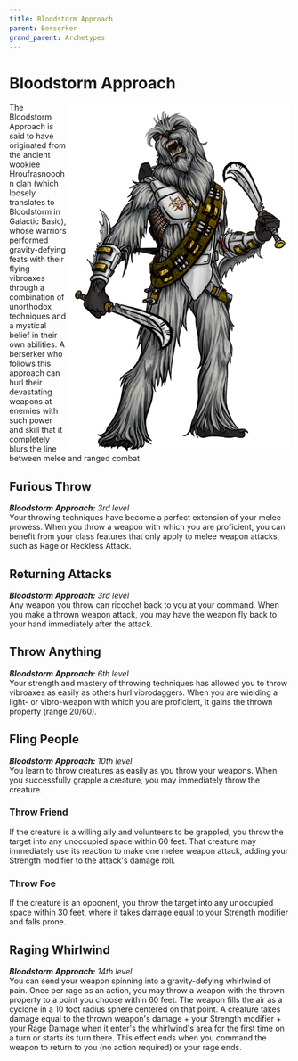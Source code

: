 ```yaml
---
title: Bloodstorm Approach
parent: Berserker
grand_parent: Archetypes
---
```


# Bloodstorm Approach

<img src='../../../../zzImages/Classes/berserker_bloodstorm.png' style='float:right; width:400px;'>

The Bloodstorm Approach is said to have originated from the ancient wookiee Hroufrasnooohn clan (which loosely translates to Bloodstorm in Galactic Basic), whose warriors performed gravity-defying feats with their flying vibroaxes through a combination of unorthodox techniques and a mystical belief in their own abilities. A berserker who follows this approach can hurl their devastating weapons at enemies with such power and skill that it completely blurs the line between melee and ranged combat.

## Furious Throw
_**Bloodstorm Approach:** 3rd level_<br>
Your throwing techniques have become a perfect extension of your melee prowess. When you throw a weapon with which you are proficient, you can benefit from your class features that only apply to melee weapon attacks, such as Rage or Reckless Attack.

## Returning Attacks
_**Bloodstorm Approach:** 3rd level_<br>
Any weapon you throw can ricochet back to you at your command. When you make a thrown weapon attack, you may have the weapon fly back to your hand immediately after the attack.

## Throw Anything
_**Bloodstorm Approach:** 6th level_<br>
Your strength and mastery of throwing techniques has allowed you to throw vibroaxes as easily as others hurl vibrodaggers. When you are wielding a light- or vibro-weapon with which you are proficient, it gains the thrown property (range 20/60).

## Fling People
_**Bloodstorm Approach:** 10th level_<br>
You learn to throw creatures as easily as you throw your weapons. When you successfully grapple a creature, you may immediately throw the creature.

### Throw Friend
If the creature is a willing ally and volunteers to be grappled, you throw the target into any unoccupied space within 60 feet. That creature may immediately use its reaction to make one melee weapon attack, adding your Strength modifier to the attack's damage roll.

### Throw Foe
If the creature is an opponent, you throw the target into any unoccupied space within 30 feet, where it takes damage equal to your Strength modifier and falls prone.





## Raging Whirlwind
_**Bloodstorm Approach:** 14th level_<br>
You can send your weapon spinning into a gravity-defying whirlwind of pain. Once per rage as an action, you may throw a weapon with the thrown property to a point you choose within 60 feet. The weapon fills the air as a cyclone in a 10 foot radius sphere centered on that point. A creature takes damage equal to the thrown weapon's damage + your Strength modifier + your Rage Damage when it enter's the whirlwind's area for the first time on a turn or starts its turn there. This effect ends when you command the weapon to return to you (no action required) or your rage ends.
